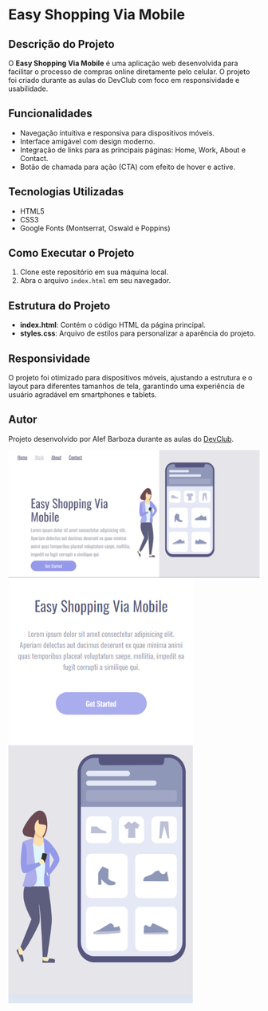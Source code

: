 
  <h1>Easy Shopping Via Mobile</h1>
    
  <h2>Descrição do Projeto</h2>
  <p>O <strong>Easy Shopping Via Mobile</strong> é uma aplicação web desenvolvida para facilitar o processo de compras online diretamente pelo celular. O projeto foi criado durante as aulas do DevClub com foco em responsividade e usabilidade.</p>
    
   <h2>Funcionalidades</h2>
    <ul>
        <li>Navegação intuitiva e responsiva para dispositivos móveis.</li>
        <li>Interface amigável com design moderno.</li>
        <li>Integração de links para as principais páginas: Home, Work, About e Contact.</li>
        <li>Botão de chamada para ação (CTA) com efeito de hover e active.</li>
    </ul>
    
   <h2>Tecnologias Utilizadas</h2>
    <ul>
        <li>HTML5</li>
        <li>CSS3</li>
        <li>Google Fonts (Montserrat, Oswald e Poppins)</li>
    </ul>
    
   <h2>Como Executar o Projeto</h2>
    <ol>
        <li>Clone este repositório em sua máquina local.</li>
        <li>Abra o arquivo <code>index.html</code> em seu navegador.</li>
    </ol>
    
  <h2>Estrutura do Projeto</h2>
    <ul>
        <li><strong>index.html</strong>: Contém o código HTML da página principal.</li>
        <li><strong>styles.css</strong>: Arquivo de estilos para personalizar a aparência do projeto.</li>
    </ul>
        <h2>Responsividade</h2>
    <p>O projeto foi otimizado para dispositivos móveis, ajustando a estrutura e o layout para diferentes tamanhos de tela, garantindo uma experiência de usuário agradável em smartphones e tablets.</p>
    
  <h2>Autor</h2>
    <p>Projeto desenvolvido por Alef Barboza durante as aulas do <a href="https://rodolfomori.com.br/devclub/">DevClub</a>.</p>
<img src="https://github.com/Albu-barboza/Desafio-css-responsivo/blob/main/img/image.png?raw=true"> <img src="https://github.com/Albu-barboza/Desafio-css-responsivo/blob/main/img/image%20copy.png?raw=true">
